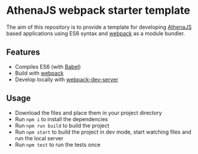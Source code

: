 # AthenaJS webpack starter template

The aim of this repository is to provide a template for developing [AthenaJS](https://github.com/AthenaJS/athenajs) based applications using ES6 syntax and [webpack](https://webpack.github.io/) as a module bundler.

## Features

* Compiles ES6 (with [Babel](https://babeljs.io/))
* Build with [webpack](https://webpack.github.io/)
* Develop locally with [webpack-dev-server](http://webpack.github.io/docs/webpack-dev-server.html)

## Usage

* Download the files and place them in your project directory
* Run `npm i` to install the dependencies
* Run `npm run build` to build the project
* Run `npm start` to build the project in dev mode, start watching files and run the local server
* Run `npm test` to run the tests once